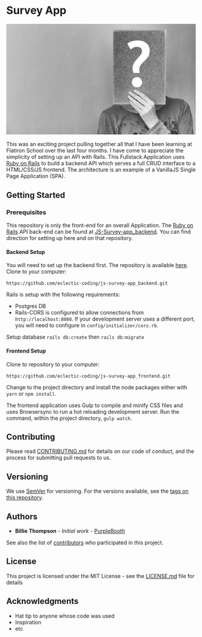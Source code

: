 # Survey App

![](./survey-app.jpg)

This was an exciting project pulling together all that I have been  learning at Flatiron School over the last four months. I have come to  appreciate the simplicity of setting up an API with Rails. This Fullstack Application uses [Ruby on Rails]() to build a backend API which serves a full CRUD interface to a HTML/CSS/JS frontend. The architecture is an example of a VanillaJS Single Page Application (SPA).  

## Getting Started

### Prerequisites

This repository is only the front-end for an overall Application. The [Ruby on Rails](https://rubyonrails.org/) API back-end can be found at [JS-Survey-app_backend](https://github.com/eclectic-coding/js-survey-app_backend).  You can find direction for setting up here and on that repository. 

#### Backend Setup  

You will need to set up the backend first. The repository is available [here](https://github.com/eclectic-coding/js-survey-app_backend). Clone to your computer:

```shell
https://github.com/eclectic-coding/js-survey-app_backend.git
```

Rails is setup with the following requirements:

- Postgres DB
- Rails-CORS is configured to allow connections from `http://localhost:8080`. If your development server uses a different port, you will need to configure in `config/initializer/cors.rb`.

Setup database `rails db:create`  then `rails db:migrate` 

#### Frontend Setup 

Clone to repository to your computer:  
```shell
https://github.com/eclectic-coding/js-survey-app_frontend.git
```

Change to the project directory and install the node packages either with `yarn` or `npm install`.

The frontend application uses Gulp to compile and minify CSS files and uses Browsersync to run a hot reloading development server. Run the command, within the project directory, `gulp watch`.

## Contributing

Please read [CONTRIBUTING.md](https://gist.github.com/PurpleBooth/b24679402957c63ec426) for details on our code of conduct, and the process for submitting pull requests to us.

## Versioning

We use [SemVer](http://semver.org/) for versioning. For the versions available, see the [tags on this repository](https://github.com/your/project/tags).

## Authors

* **Billie Thompson** - *Initial work* - [PurpleBooth](https://github.com/PurpleBooth)

See also the list of [contributors](https://github.com/your/project/contributors) who participated in this project.

## License

This project is licensed under the MIT License - see the [LICENSE.md](LICENSE) file for details

## Acknowledgments

* Hat tip to anyone whose code was used
* Inspiration
* etc


```

```

